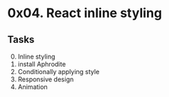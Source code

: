 # 0x04. React inline styling

## Tasks

0. Inline styling
1. install Aphrodite
2. Conditionally applying style
3. Responsive design
4. Animation
